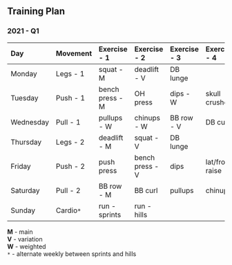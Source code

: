 ## Training Plan


### 2021 - Q1

| Day       | Movement  | Exercise - 1    | Exercise - 2    | Exercise - 3    | Exercise - 4    |
| :-------- | :-------- | :-------------- | :-------------- | :-------------- | :-------------- |
| Monday    | Legs - 1  | squat - M       | deadlift - V    | DB lunge        |                 |
| Tuesday   | Push - 1  | bench press - M | OH press        | dips - W        | skull crushers  |
| Wednesday | Pull - 1  | pullups - W     | chinups - W     | BB row - V      | DB curl         |
| Thursday  | Legs - 2  | deadlift - M    | squat - V       | DB lunge        |                 |
| Friday    | Push - 2  | push press      | bench press - V | dips            | lat/front raise |
| Saturday  | Pull - 2  | BB row - M      | BB curl         | pullups         | chinups         |
| Sunday    | Cardio`*` | run - sprints   | run - hills     |                 |                 |


**M** - main  
**V** - variation  
**W** - weighted  
`*` - alternate weekly between sprints and hills